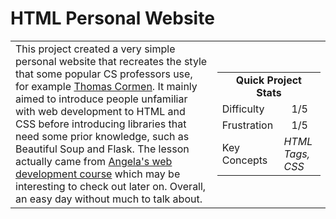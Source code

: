 # HTML Personal Website

<table border='0'>

<tr>
  <td>
    This project created a very simple personal website that recreates the style that some popular CS professors use, for example <a href='https://www.cs.dartmouth.edu/~thc/'>Thomas Cormen</a>. It mainly aimed to introduce people unfamiliar with web development to HTML and CSS before introducing libraries that need some prior knowledge, such as Beautiful Soup and Flask. The lesson actually came from <a href='https://www.udemy.com/course/the-complete-web-development-bootcamp/'>Angela's web development course</a> which may be interesting to check out later on. Overall, an easy day without much to talk about.
  </td>
  <td>
    <div>
      <table>
        <tr>
          <td align='center' colspan="2"><strong>Quick Project Stats</strong></td>
        </tr>
        <tr>
          <td>Difficulty</td>
          <td align='center'>1/5</td>
        </tr>
        <tr>
          <td>Frustration</td>
          <td align='center'>1/5</td>
        </tr>
        <tr>
          <td>Key Concepts</td>
          <td><em>HTML Tags, CSS</em></td>
        </tr>
      </table>
    </div>
  </td>
</tr>

</table>
